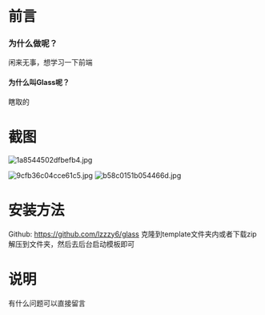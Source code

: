 # 前言
### 为什么做呢？
闲来无事，想学习一下前端
#### 为什么叫Glass呢？
瞎取的
# 截图
![1a8544502dfbefb4.jpg](https://oss.gc24.cn/LightPicture/2024/04/1a8544502dfbefb4.jpg)

![9cfb36c04cce61c5.jpg](https://oss.gc24.cn/LightPicture/2024/04/9cfb36c04cce61c5.jpg)
![b58c0151b054466d.jpg](https://oss.gc24.cn/LightPicture/2024/04/b58c0151b054466d.jpg)
# 安装方法
Github: https://github.com/lzzzy6/glass
克隆到template文件夹内或者下载zip解压到文件夹，然后去后台启动模板即可
# 说明
有什么问题可以直接留言
